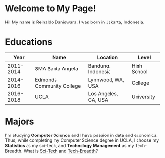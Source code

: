 # Welcome to My Page!

Hi! My name is Reinaldo Daniswara. I was born in Jakarta, Indonesia. 
# Educations

|Year|Name  | Location| Level |
|---|---|---|---|
|2011-2014  | SMA Santa Angela  |Bandung, Indonesia | High School |
|2014-2016  | Edmonds Community College  |Lynnwood, WA, USA | College |
|2016-2018  | UCLA  |Los Angeles, CA, USA | University |


# Majors

I'm studying **Computer Science** and I have passion in data and economics. Thus, while completing my Computer Science degree in UCLA, I choose my **Statistics** as my sci-tech, and **Technology Management** as my Tech-Breadth. What is [Sci-Tech](http://www.seasoasa.ucla.edu/wp-content/uploads/seasoasa/CS-Sci-Tech-List-current.pdf) and [Tech-Breadth](http://www.seasoasa.ucla.edu/wp-content/uploads/seasoasa/TBA.pdf)? 

